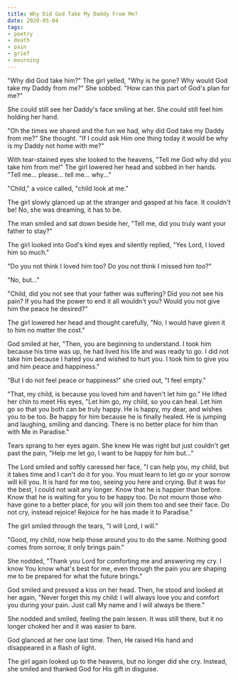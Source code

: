 ```yaml
---
title: Why Did God Take My Daddy From Me?
date: 2020-05-04
tags:
- poetry
- death
- pain
- grief
- mourning
---
```

"Why did God take him?" The girl yelled, "Why is he gone? Why would God take my Daddy from me?" She sobbed. "How can this part of God's plan for me?"

She could still see her Daddy's face smiling at her. She could still feel him holding her hand.
<!-- more -->
"Oh the times we shared and the fun we had, why did God take my Daddy from me?" She thought. "If I could ask Him one thing today it would be why is my Daddy not home with me?"

With tear-stained eyes she looked to the heavens, "Tell me God why did you take him from me!" The girl lowered her head and sobbed in her hands. "Tell me... please... tell me... why..."

"Child," a voice called, "child look at me."

The girl slowly glanced up at the stranger and gasped at his face. It couldn't be! No, she was dreaming, it has to be.

The man smiled and sat down beside her, "Tell me, did you truly want your father to stay?"

The girl looked into God's kind eyes and silently replied, "Yes Lord, I loved him so much."

"Do you not think I loved him too? Do you not think I missed him too?"

"No, but..."

"Child, did you not see that your father was suffering? Did you not see his pain? If you had the power to end it all wouldn't you? Would you not give him the peace he desired?"

The girl lowered her head and thought carefully, "No, I would have given it to him no matter the cost."

God smiled at her, "Then, you are beginning to understand. I took him because his time was up, he had lived his life and was ready to go. I did not take him because I hated you and wished to hurt you. I took him to give you and him peace and happiness."

"But I do not feel peace or happiness!" she cried out, "I feel empty."

"That, my child, is because you loved him and haven't let him go." He lifted her chin to meet His eyes, "Let him go, my child, so you can heal. Let him go so that you both can be truly happy. He is happy, my dear, and wishes you to be too. Be happy for him because he is finally healed. He is jumping and laughing, smiling and dancing. There is no better place for him than with Me in Paradise."

Tears sprang to her eyes again. She knew He was right but just couldn't get past the pain, "Help me let go, I want to be happy for him but..."

The Lord smiled and softly caressed her face, "I can help you, my child, but it takes time and I can't do it for you. You must learn to let go or your sorrow will kill you. It is hard for me too, seeing you here and crying. But it was for the best, I could not wait any longer. Know that he is happier than before. Know that he is waiting for you to be happy too. Do not mourn those who have gone to a better place, for you will join them too and see their face. Do not cry, instead rejoice! Rejoice for he has made it to Paradise."

The girl smiled through the tears, "I will Lord, I will."

"Good, my child, now help those around you to do the same. Nothing good comes from sorrow, it only brings pain."

She nodded, "Thank you Lord for comforting me and answering my cry. I know You know what's best for me, even through the pain you are shaping me to be prepared for what the future brings."

God smiled and pressed a kiss on her head. Then, he stood and looked at her again, "Never forget this my child: I will always love you and comfort you during your pain. Just call My name and I will always be there."

She nodded and smiled, feeling the pain lessen. It was still there, but it no longer choked her and it was easier to bare.

God glanced at her one last time. Then, He raised His hand and disappeared in a flash of light.

The girl again looked up to the heavens, but no longer did she cry. Instead, she smiled and thanked God for His gift in disguise.
